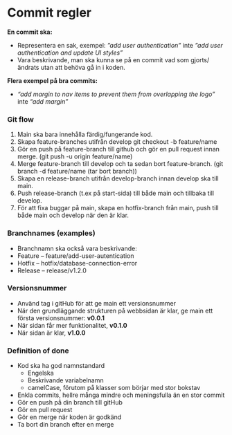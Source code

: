 # Commit regler 

**En commit ska:**
* Representera en sak, exempel: *”add user authentication”* inte *”add user authentication and update UI styles”* 
* Vara beskrivande, man ska kunna se på en commit vad som gjorts/ändrats utan att behöva gå in i koden. 

**Flera exempel på bra commits:** 
* *“add margin to nav items to prevent them from overlapping the logo”* inte *“add margin”* 

### Git flow 
1. Main ska bara innehålla färdig/fungerande kod. 
2. Skapa feature-branches utifrån develop git checkout -b feature/name	 
3. Gör en push på feature-branch till github och gör en pull request innan merge. (git push -u origin feature/name)
4. Merge feature-branch till develop och ta sedan bort feature-branch. (git branch -d feature/name (tar bort branch)) 
5. Skapa en release-branch utifrån develop-branch innan develop ska till main. 
6. Push release-branch (t.ex på start-sida) till både main och tillbaka till develop. 
7. För att fixa buggar på main, skapa en hotfix-branch från main, push till både main och develop när den är klar. 

### Branchnames (examples) 

* Branchnamn ska också vara beskrivande: 
* Feature – feature/add-user-autentication 
* Hotfix – hotfix/database-connection-error 
* Release – release/v1.2.0 

### Versionsnummer 

* Använd tag i gitHub för att ge main ett versionsnummer 
* När den grundläggande strukturen på webbsidan är klar, ge main ett första versionsnummer: **v0.0.1**
* När sidan får mer funktionalitet, **v0.1.0**
* När sidan är klar, **v1.0.0** 

### Definition of done 

* Kod ska ha god namnstandard 
  * Engelska 
  * Beskrivande variabelnamn 
  * camelCase, förutom på klasser som börjar med stor bokstav 
* Enkla commits, hellre många mindre och meningsfulla än en stor commit 
* Gör en push på din branch till gitHub  
* Gör en pull request 
* Gör en merge när koden är godkänd 
* Ta bort din branch efter en merge 
